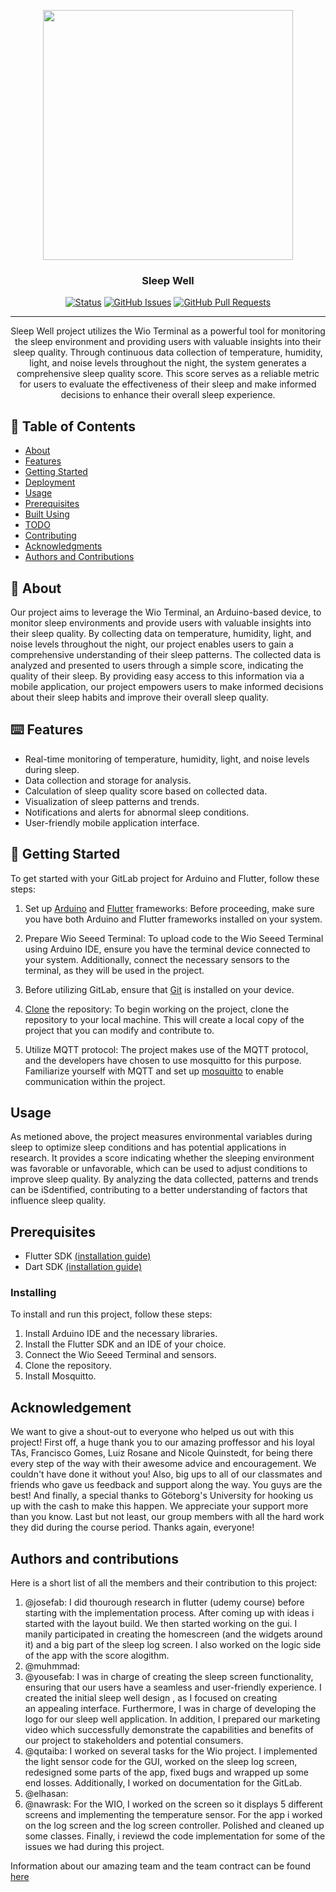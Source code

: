 
<p align="center">
  <img width="400" height="400" src="https://i.imgur.com/26s7duQ.png">
  <h3 align="center">Sleep Well</h3>
</p>



<div align="center">

  [![Status](https://img.shields.io/badge/status-active-success.svg)]() 
  [![GitHub Issues](https://img.shields.io/github/issues/kylelobo/The-Documentation-Compendium.svg)](https://git.chalmers.se/courses/dit113/2023/group-1/sleep-well/-/issues/23)
  [![GitHub Pull Requests](https://img.shields.io/github/issues-pr/kylelobo/The-Documentation-Compendium.svg)](https://git.chalmers.se/courses/dit113/2023/group-1/sleep-well/-/branches)
 
</div>

---

<p align="center"> Sleep Well project utilizes the Wio Terminal as a powerful tool for monitoring the sleep environment and providing users with valuable insights into their sleep quality. Through continuous data collection of temperature, humidity, light, and noise levels throughout the night, the system generates a comprehensive sleep quality score. This score serves as a reliable metric for users to evaluate the effectiveness of their sleep and make informed decisions to enhance their overall sleep experience. 



</p>

## 📝 Table of Contents
- [About](#about)
- [Features](#Features)
- [Getting Started](#getting_started)
- [Deployment](#deployment)
- [Usage](#usage)
- [Prerequisites](#Prerequisites)
- [Built Using](#built_using)
- [TODO](../TODO.md)
- [Contributing](../CONTRIBUTING.md)
- [Acknowledgments](#acknowledgement)
- [Authors and Contributions](#authors)


## 🧐 About <a name = "about"></a>
Our project aims to leverage the Wio Terminal, an Arduino-based device, to monitor sleep environments and provide users with valuable insights into their sleep quality. By collecting data on temperature, humidity, light, and noise levels throughout the night, our project enables users to gain a comprehensive understanding of their sleep patterns. The collected data is analyzed and presented to users through a simple score, indicating the quality of their sleep. By providing easy access to this information via a mobile application, our project empowers users to make informed decisions about their sleep habits and improve their overall sleep quality.


## ⌨️ Features <a name = "Features"></a>
* Real-time monitoring of temperature, humidity, light, and noise levels during sleep.
* Data collection and storage for analysis.
* Calculation of sleep quality score based on collected data.
* Visualization of sleep patterns and trends.
* Notifications and alerts for abnormal sleep conditions.
* User-friendly mobile application interface.


## 🏁 Getting Started <a name = "getting_started"></a>
[]()

To get started with your GitLab project for Arduino and Flutter, follow these steps:

1. Set up [Arduino](https://support.arduino.cc/hc/en-us/articles/360019833020-Download-and-install-Arduino-IDE) and [Flutter](https://docs.flutter.dev/get-started/install) frameworks: Before proceeding, make sure you have both Arduino and Flutter frameworks installed on your system.

2. Prepare Wio Seeed Terminal: To upload code to the Wio Seeed Terminal using Arduino IDE, ensure you have the terminal device connected to your system. Additionally, connect the necessary sensors to the terminal, as they will be used in the project.

3. Before utilizing GitLab, ensure that [Git](https://git-scm.com/book/en/v2/Getting-Started-Installing-Git) is installed on your device. 

4. [Clone](https://git-scm.com/book/en/v2/Git-Basics-Getting-a-Git-Repository) the repository: To begin working on the project, clone the repository to your local machine. This will create a local copy of the project that you can modify and contribute to. 

5. Utilize MQTT protocol: The project makes use of the MQTT protocol, and the developers have chosen to use mosquitto for this purpose. Familiarize yourself with MQTT and set up [mosquitto](https://hub.docker.com/_/eclipse-mosquitto) to enable communication within the project.


## Usage <a name = "usage"></a>
As metioned above, the project measures environmental variables during sleep to optimize sleep conditions and has potential applications in research. It provides a score indicating whether the sleeping environment was favorable or unfavorable, which can be used to adjust conditions to improve sleep quality. By analyzing the data collected, patterns and trends can be iSdentified, contributing to a better understanding of factors that influence sleep quality.


## Prerequisites <a name = "Prerequisites"></a>

* Flutter SDK <a href="https://docs.flutter.dev/get-started/install" target="Flutter">(installation guide)</a>  
* Dart SDK <a href="https://dart.dev/get-dart" target="Dart">(installation guide)</a>  



### Installing

To install and run this project, follow these steps:

1) Install Arduino IDE and the necessary libraries.
2) Install the Flutter SDK and an IDE of your choice.
3) Connect the Wio Seeed Terminal and sensors.
4) Clone the repository.
5) Install Mosquitto.


## Acknowledgement <a name = "acknowledgement"></a>
We want to give a shout-out to everyone who helped us out with this project! First off, a huge thank you to our amazing proffessor and his loyal TAs, Francisco Gomes, Luiz Rosane and Nicole Quinstedt, for being there every step of the way with their awesome advice and encouragement. We couldn't have done it without you! Also, big ups to all of our classmates and friends who gave us feedback and support along the way. You guys are the best! And finally, a special thanks to Göteborg's University for hooking us up with the cash to make this happen. We appreciate your support more than you know. Last but not least, our group members with all the hard work they did during the course period.
Thanks again, everyone!


## Authors and contributions <a name = "authors"></a>
Here is a short list of all the members and their contribution to this project:
1. @josefab: I did thourough research in flutter (udemy course) before starting with the implementation process. After coming up with ideas i started with the layout build. We then started working on the gui. I manily participated in creating the homescreen (and the widgets around it) and a big part of the sleep log screen. I also worked on the logic side of the app with the score alogithm. 
2. @muhmmad: 
3. @yousefab: 
I was in charge of creating the sleep screen functionality, ensuring that our users have a seamless and user-friendly experience.
I created the initial sleep well design , as I focused on creating an appealing interface.
Furthermore, I was in charge of developing the logo for our sleep well application.
In addition, I prepared our marketing video which successfully demonstrate the capabilities and benefits of our project to stakeholders and potential consumers.
4. @qutaiba: I worked on several tasks for the Wio project. I implemented the light sensor code for the GUI, worked on the sleep log screen, redesigned some parts of the app, fixed bugs and wrapped up some end losses. Additionally, I worked on documentation for the GitLab.
5. @elhasan: 
6. @nawrask: For the WIO, I worked on the screen so it displays 5 different screens and implementing the temperature sensor. For the app i worked on the log screen and the log screen controller. Polished and cleaned up some classes. Finally, i reviewd the code implementation for some of the issues we had during this project.

Information about our amazing team and the team contract can be found <a href= "https://git.chalmers.se/courses/dit113/2023/group-1/sleep-well/-/wikis/Team"> here</a>



